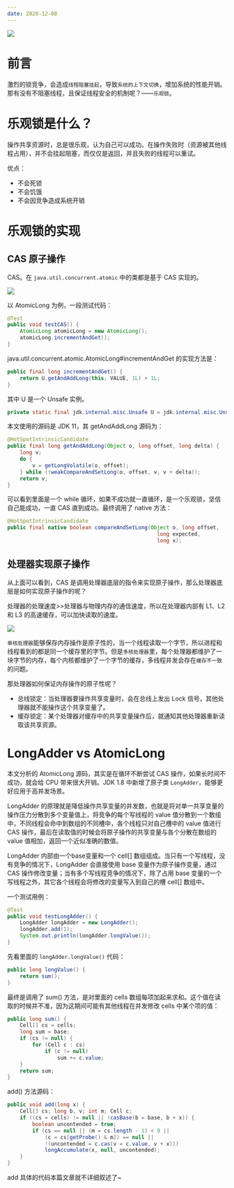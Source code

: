```yaml
---
date: 2020-12-08
---
```


![](http://yano.oss-cn-beijing.aliyuncs.com/2020-12-08-095930.jpg)

# 前言

激烈的锁竞争，会造成`线程阻塞挂起`，导致`系统的上下文切换`，增加系统的性能开销。那有没有不阻塞线程，且保证线程安全的机制呢？——`乐观锁`。

# 乐观锁是什么？

操作共享资源时，总是很乐观，认为自己可以成功。在操作失败时（资源被其他线程占用），并不会挂起阻塞，而仅仅是返回，并且失败的线程可以重试。

优点：
- 不会死锁
- 不会饥饿
- 不会因竞争造成系统开销

# 乐观锁的实现

## CAS 原子操作

CAS。在 `java.util.concurrent.atomic` 中的类都是基于 CAS 实现的。

![](http://yano.oss-cn-beijing.aliyuncs.com/2020-12-08-100536.png)

以 AtomicLong 为例，一段测试代码：

```java
@Test
public void testCAS() {
    AtomicLong atomicLong = new AtomicLong();
    atomicLong.incrementAndGet();
}
```

java.util.concurrent.atomic.AtomicLong#incrementAndGet 的实现方法是：

```java
public final long incrementAndGet() {
    return U.getAndAddLong(this, VALUE, 1L) + 1L;
}
```

其中 U 是一个 Unsafe 实例。

```java
private static final jdk.internal.misc.Unsafe U = jdk.internal.misc.Unsafe.getUnsafe();
```

本文使用的源码是 JDK 11，其 getAndAddLong 源码为：

```java
@HotSpotIntrinsicCandidate
public final long getAndAddLong(Object o, long offset, long delta) {
    long v;
    do {
        v = getLongVolatile(o, offset);
    } while (!weakCompareAndSetLong(o, offset, v, v + delta));
    return v;
}
```

可以看到里面是一个 while 循环，如果不成功就一直循环，是一个乐观锁，坚信自己能成功，一直 CAS 直到成功。最终调用了 native 方法：

```java
@HotSpotIntrinsicCandidate
public final native boolean compareAndSetLong(Object o, long offset,
                                                long expected,
                                                long x);
```

## 处理器实现原子操作

从上面可以看到，CAS 是调用处理器底层的指令来实现原子操作，那么处理器底层是如何实现原子操作的呢？

处理器的处理速度>>处理器与物理内存的通信速度，所以在处理器内部有 L1、L2 和 L3 的高速缓存，可以加快读取的速度。

![](http://yano.oss-cn-beijing.aliyuncs.com/2020-12-09-054558.jpg)

`单核处理器`能够保存内存操作是原子性的，当一个线程读取一个字节，所以进程和线程看到的都是同一个缓存里的字节。但是`多核处理器`里，每个处理器都维护了一块字节的内存，每个内核都维护了一个字节的缓存，多线程并发会存在`缓存不一致`的问题。

那处理器如何保证内存操作的原子性呢？
- 总线锁定：当处理器要操作共享变量时，会在总线上发出 Lock 信号，其他处理器就不能操作这个共享变量了。
- 缓存锁定：某个处理器对缓存中的共享变量操作后，就通知其他处理器重新读取该共享资源。

# LongAdder vs AtomicLong

本文分析的 AtomicLong 源码，其实是在循环不断尝试 CAS 操作，如果长时间不成功，就会给 CPU 带来很大开销。JDK 1.8 中新增了原子类 `LongAdder`，能够更好应用于高并发场景。

LongAdder 的原理就是降低操作共享变量的并发数，也就是将对单一共享变量的操作压力分散到多个变量值上，将竞争的每个写线程的 value 值分散到一个数组中，不同线程会命中到数组的不同槽中，各个线程只对自己槽中的 value 值进行 CAS 操作，最后在读取值的时候会将原子操作的共享变量与各个分散在数组的 value 值相加，返回一个近似准确的数值。

LongAdder 内部由一个base变量和一个 cell[] 数组组成。当只有一个写线程，没有竞争的情况下，LongAdder 会直接使用 base 变量作为原子操作变量，通过 CAS 操作修改变量；当有多个写线程竞争的情况下，除了占用 base 变量的一个写线程之外，其它各个线程会将修改的变量写入到自己的槽 cell[] 数组中。

一个测试用例：

```java
@Test
public void testLongAdder() {
    LongAdder longAdder = new LongAdder();
    longAdder.add(1);
    System.out.println(longAdder.longValue());
}
```

先看里面的 `longAdder.longValue()` 代码：

```java
public long longValue() {
    return sum();
}
```

最终是调用了 sum() 方法，是对里面的 cells 数组每项加起来求和。这个值在读取的时候并不准，因为这期间可能有其他线程在并发修改 cells 中某个项的值：

```java
public long sum() {
    Cell[] cs = cells;
    long sum = base;
    if (cs != null) {
        for (Cell c : cs)
            if (c != null)
                sum += c.value;
    }
    return sum;
}
```

add() 方法源码：

```java
public void add(long x) {
    Cell[] cs; long b, v; int m; Cell c;
    if ((cs = cells) != null || !casBase(b = base, b + x)) {
        boolean uncontended = true;
        if (cs == null || (m = cs.length - 1) < 0 ||
            (c = cs[getProbe() & m]) == null ||
            !(uncontended = c.cas(v = c.value, v + x)))
            longAccumulate(x, null, uncontended);
    }
}
```

add 具体的代码本篇文章就不详细叙述了~
